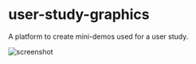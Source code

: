 # user-study-graphics
A platform to create mini-demos used for a user study.

![screenshot](https://lh6.googleusercontent.com/-zsmX5Wvtp6A/UDAeUXisPeI/AAAAAAAAnJU/RH36ulFvyHk/s800/user_study.png)
